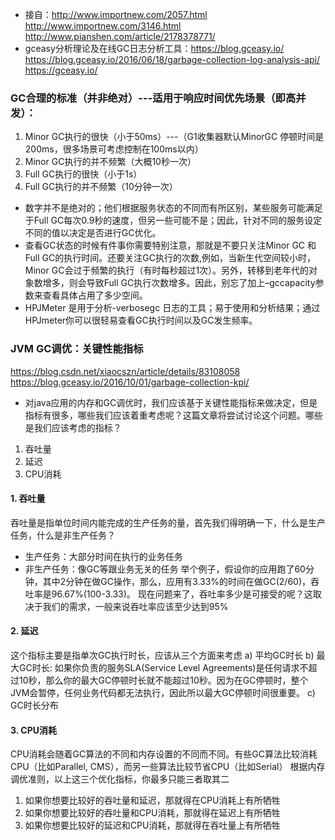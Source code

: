 - 接自：http://www.importnew.com/2057.html  http://www.importnew.com/3146.html http://www.pianshen.com/article/2178378771/
- gceasy分析理论及在线GC日志分析工具：https://blog.gceasy.io/ https://blog.gceasy.io/2016/06/18/garbage-collection-log-analysis-api/  https://gceasy.io/
### GC合理的标准（并非绝对）---适用于响应时间优先场景（即高并发）：
1. Minor GC执行的很快（小于50ms）---（G1收集器默认MinorGC 停顿时间是200ms，很多场景可考虑控制在100ms以内）
2. Minor GC执行的并不频繁（大概10秒一次）
3. Full GC执行的很快（小于1s）
4. Full GC执行的并不频繁（10分钟一次）
- 数字并不是绝对的；他们根据服务状态的不同而有所区别，某些服务可能满足于Full GC每次0.9秒的速度，但另一些可能不是；因此，针对不同的服务设定不同的值以决定是否进行GC优化。
- 查看GC状态的时候有件事你需要特别注意，那就是不要只关注Minor GC 和Full GC的执行时间。还要关注GC执行的次数,例如，当新生代空间较小时，Minor GC会过于频繁的执行（有时每秒超过1次）。另外，转移到老年代的对象数增多，则会导致Full GC执行次数增多。因此，别忘了加上–gccapacity参数来查看具体占用了多少空间。
- HPJMeter 是用于分析-verbosegc 日志的工具；易于使用和分析结果；通过HPJmeter你可以很轻易查看GC执行时间以及GC发生频率。

### JVM GC调优：关键性能指标
https://blog.csdn.net/xiaocszn/article/details/83108058 
https://blog.gceasy.io/2016/10/01/garbage-collection-kpi/
- 对java应用的内存和GC调优时，我们应该基于关键性能指标来做决定，但是指标有很多，哪些我们应该着重考虑呢？这篇文章将尝试讨论这个问题。哪些是我们应该考虑的指标？
1. 吞吐量
2. 延迟
3. CPU消耗

#### 1. 吞吐量
吞吐量是指单位时间内能完成的生产任务的量，首先我们得明确一下，什么是生产任务，什么是非生产任务？
- 生产任务：大部分时间在执行的业务任务
- 非生产任务：像GC等跟业务无关的任务
举个例子，假设你的应用跑了60分钟，其中2分钟在做GC操作，那么，应用有3.33%的时间在做GC(2/60)，吞吐率是96.67%(100-3.33)。
现在问题来了，吞吐率多少是可接受的呢？这取决于我们的需求，一般来说吞吐率应该至少达到95%
#### 2. 延迟
这个指标主要是指单次GC执行时长，应该从三个方面来考虑
a) 平均GC时长
b) 最大GC时长: 如果你负责的服务SLA(Service Level Agreements)是任何请求不超过10秒，那么你的最大GC停顿时长就不能超过10秒。因为在GC停顿时，整个JVM会暂停，任何业务代码都无法执行，因此所以最大GC停顿时间很重要。
c) GC时长分布
#### 3. CPU消耗
CPU消耗会随着GC算法的不同和内存设置的不同而不同。有些GC算法比较消耗CPU（比如Parallel, CMS），而另一些算法比较节省CPU（比如Serial）
根据内存调优准则，以上这三个优化指标，你最多只能三者取其二
1. 如果你想要比较好的吞吐量和延迟，那就得在CPU消耗上有所牺牲
2. 如果你想要比较好的吞吐量和CPU消耗，那就得在延迟上有所牺牲
3. 如果你想要比较好的延迟和CPU消耗，那就得在吞吐量上有所牺牲